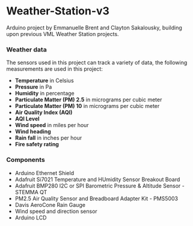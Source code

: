 # Weather-Station-v3
Arduino project by Emmanuelle Brent and Clayton Sakalousky, building upon previous VML Weather Station projects. 


### Weather data
The sensors used in this project can track a variety of data, the following measurements are used in this project: 

* **Temperature** in Celsius
* **Pressure** in Pa
* **Humidity** in percentage
* **Particulate Matter (PM) 2.5** in micrograms per cubic meter
* **Particulate Matter (PM) 10** in micrograms per cubic meter
* **Air Quality Index (AQI)**
* **AQI Level** 
* **Wind speed** in miles per hour
* **Wind heading**
* **Rain fall** in inches per hour
* **Fire safety rating**

### Components

* Arduino Ethernet Shield
* Adafruit Si7021 Temperature and HUmidity Sensor Breakout Board
* Adafruit BMP280 I2C or SPI Barometric Pressure & Altitude Sensor - STEMMA QT
* PM2.5 Air Quality Sensor and Breadboard Adapter Kit - PMS5003
* Davis AeroCone Rain Gauge
* Wind speed and direction sensor
* Arduino LCD
